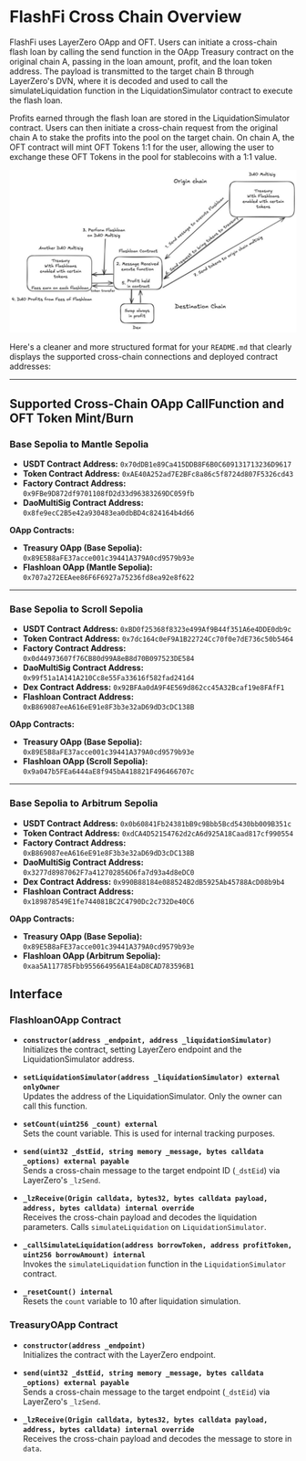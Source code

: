 # FlashFi Cross Chain Overview

FlashFi uses LayerZero OApp and OFT. Users can initiate a cross-chain flash loan by calling the send function in the OApp Treasury contract on the original chain A, passing in the loan amount, profit, and the loan token address. The payload is transmitted to the target chain B through LayerZero's DVN, where it is decoded and used to call the simulateLiquidation function in the LiquidationSimulator contract to execute the flash loan.

Profits earned through the flash loan are stored in the LiquidationSimulator contract. Users can then initiate a cross-chain request from the original chain A to stake the profits into the pool on the target chain. On chain A, the OFT contract will mint OFT Tokens 1:1 for the user, allowing the user to exchange these OFT Tokens in the pool for stablecoins with a 1:1 value.

![image](images/image.png)

Here's a cleaner and more structured format for your `README.md` that clearly displays the supported cross-chain connections and deployed contract addresses:

---

## Supported Cross-Chain OApp CallFunction and OFT Token Mint/Burn

### Base Sepolia to Mantle Sepolia
- **USDT Contract Address:** `0x70dDB1e89Ca415DDB8F6B0C609131713236D9617`
- **Token Contract Address:** `0xAE40A252ad7E2BFc8a86c5f8724d807F5326cd43`
- **Factory Contract Address:** `0x9FBe9D872df9701108fD2d33d96383269DC059fb`
- **DaoMultiSig Contract Address:** `0x8fe9ecC2B5e42a930483ea0dbBD4c824164b4d66`

**OApp Contracts:**
- **Treasury OApp (Base Sepolia):** `0x89E5B8aFE37acce001c39441A379A0cd9579b93e`
- **Flashloan OApp (Mantle Sepolia):** `0x707a272EEAee86F6F6927a75236fd8ea92e8f622`

---

### Base Sepolia to Scroll Sepolia
- **USDT Contract Address:** `0xBD0f25368f8323e499Af9B44f351A6e4DDE0db9c`
- **Token Contract Address:** `0x7dc164c0eF9A1B22724Cc70f0e7dE736c50b5464`
- **Factory Contract Address:** `0x0d44973607f76CB80d99A8eB8d70B097523DE584`
- **DaoMultiSig Contract Address:** `0x99f51a1A141A210Cc8e55Fa33616f582fad241d4`
- **Dex Contract Address:** `0x92BFAa0dA9F4E569d862cc45A32Bcaf19e8FAfF1`
- **Flashloan Contract Address:** `0xB869087eeA616eE91e8F3b3e32aD69dD3cDC138B`

**OApp Contracts:**
- **Treasury OApp (Base Sepolia):** `0x89E5B8aFE37acce001c39441A379A0cd9579b93e`
- **Flashloan OApp (Scroll Sepolia):** `0x9a047b5FEa6444aE8f945bA418821F496466707c`

---

### Base Sepolia to Arbitrum Sepolia
- **USDT Contract Address:** `0x0b60841Fb24381bB9c9Bbb5Bcd5430bb009B351c`
- **Token Contract Address:** `0xdCA4D52154762d2cA6d925A18Caad817cf990554`
- **Factory Contract Address:** `0xB869087eeA616eE91e8F3b3e32aD69dD3cDC138B`
- **DaoMultiSig Contract Address:** `0x3277d8987062F7a412702856D6fa7d93a4d8eDC0`
- **Dex Contract Address:** `0x990B88184e088524B2dB5925Ab45788AcD08b9b4`
- **Flashloan Contract Address:** `0x189878549E1fe744081BC2C4790Dc2c732De40C6`

**OApp Contracts:**
- **Treasury OApp (Base Sepolia):** `0x89E5B8aFE37acce001c39441A379A0cd9579b93e`
- **Flashloan OApp (Arbitrum Sepolia):** `0xaa5A117785Fbb955664956A1E4aD8CAD783596B1`

## Interface

### FlashloanOApp Contract

- **`constructor(address _endpoint, address _liquidationSimulator)`**  
  Initializes the contract, setting LayerZero endpoint and the LiquidationSimulator address.

- **`setLiquidationSimulator(address _liquidationSimulator) external onlyOwner`**  
  Updates the address of the LiquidationSimulator. Only the owner can call this function.

- **`setCount(uint256 _count) external`**  
  Sets the count variable. This is used for internal tracking purposes.

- **`send(uint32 _dstEid, string memory _message, bytes calldata _options) external payable`**  
  Sends a cross-chain message to the target endpoint ID (`_dstEid`) via LayerZero's `_lzSend`.

- **`_lzReceive(Origin calldata, bytes32, bytes calldata payload, address, bytes calldata) internal override`**  
  Receives the cross-chain payload and decodes the liquidation parameters. Calls `simulateLiquidation` on `LiquidationSimulator`.

- **`_callSimulateLiquidation(address borrowToken, address profitToken, uint256 borrowAmount) internal`**  
  Invokes the `simulateLiquidation` function in the `LiquidationSimulator` contract.

- **`_resetCount() internal`**  
  Resets the `count` variable to 10 after liquidation simulation.

### TreasuryOApp Contract

- **`constructor(address _endpoint)`**  
  Initializes the contract with the LayerZero endpoint.

- **`send(uint32 _dstEid, string memory _message, bytes calldata _options) external payable`**  
  Sends a cross-chain message to the target endpoint (`_dstEid`) via LayerZero's `_lzSend`.

- **`_lzReceive(Origin calldata, bytes32, bytes calldata payload, address, bytes calldata) internal override`**  
  Receives the cross-chain payload and decodes the message to store in `data`.